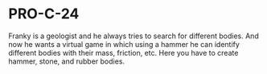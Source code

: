 # PRO-C-24
Franky is a geologist and he always tries to search for different bodies. And now he wants a virtual game in which using a hammer he can identify different bodies with their mass, friction, etc. Here you have to create hammer, stone, and rubber bodies.
